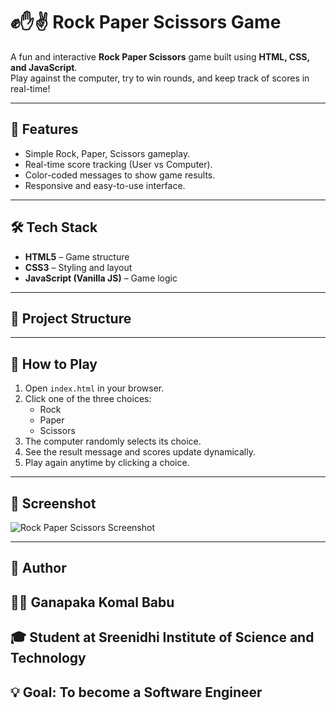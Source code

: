 # ✊✋✌️ Rock Paper Scissors Game  

A fun and interactive **Rock Paper Scissors** game built using **HTML, CSS, and JavaScript**.  
Play against the computer, try to win rounds, and keep track of scores in real-time!  

---

## 🚀 Features  
- Simple Rock, Paper, Scissors gameplay.  
- Real-time score tracking (User vs Computer).  
- Color-coded messages to show game results.  
- Responsive and easy-to-use interface.  

---

## 🛠️ Tech Stack  
- **HTML5** – Game structure  
- **CSS3** – Styling and layout  
- **JavaScript (Vanilla JS)** – Game logic  

---

## 📂 Project Structure  

---

## 🎯 How to Play  
1. Open `index.html` in your browser.  
2. Click one of the three choices:  
   - Rock  
   - Paper  
   - Scissors  
3. The computer randomly selects its choice.  
4. See the result message and scores update dynamically.  
5. Play again anytime by clicking a choice.  

---

## 📸 Screenshot  

![Rock Paper Scissors Screenshot](scissors.jpg)  

---
## 🙌 Author

## 👨‍💻 Ganapaka Komal Babu
## 🎓 Student at Sreenidhi Institute of Science and Technology
## 💡 Goal: To become a Software Engineer
